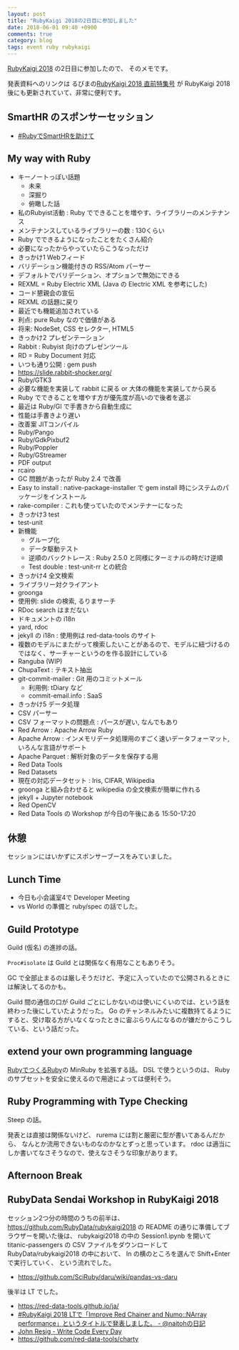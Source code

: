 ```yaml
---
layout: post
title: "RubyKaigi 2018の2日目に参加しました"
date: 2018-06-01 09:40 +0900
comments: true
category: blog
tags: event ruby rubykaigi
---
```

[RubyKaigi 2018](http://rubykaigi.org/2018/) の2日目に参加したので、
そのメモです。

発表資料へのリンクは
るびまの[RubyKaigi 2018 直前特集号](https://magazine.rubyist.net/articles/prerubykaigi2018/preRubyKaigi2018-index.html)
が RubyKaigi 2018 後にも更新されていて、非常に便利です。

<!--more-->

## SmartHR のスポンサーセッション

- [#RubyでSmartHRを助けて](https://twitter.com/search?q=%23Ruby%E3%81%A7SmartHR%E3%82%92%E5%8A%A9%E3%81%91%E3%81%A6&src=typd)

## My way with Ruby

- キーノートっぽい話題
  - 未来
  - 深掘り
  - 俯瞰した話
- 私のRubyist活動 : Ruby でできることを増やす、ライブラリーのメンテナンス
- メンテナンスしているライブラリーの数 : 130くらい
- Ruby でできるようになったことをたくさん紹介
- 必要になったからやっていたらこうなっただけ
- きっかけ1 Webフィード
- バリデーション機能付きの RSS/Atom パーサー
- デフォルトでバリデーション、オプションで無効にできる
- REXML = Ruby Electric XML (Java の Electric XML を参考にした)
- コード懇親会の宣伝
- REXML の話題に戻り
- 最近でも機能追加されている
- 利点: pure Ruby なので価値がある
- 将来: NodeSet, CSS セレクター, HTML5
- きっかけ2 プレゼンテーション
- Rabbit : Rubyist 向けのプレゼンツール
- RD = Ruby Document 対応
- いつも通り公開 : gem push
- <https://slide.rabbit-shocker.org/>
- Ruby/GTK3
- 必要な機能を実装して rabbit に戻る or 大体の機能を実装してから戻る
- Ruby でできることを増やす方が優先度が高いので後者を選ぶ
- 最近は Ruby/GI で手書きから自動生成に
- 性能は手書きより遅い
- 改善案 JITコンパイル
- Ruby/Pango
- Ruby/GdkPixbuf2
- Ruby/Poppler
- Ruby/GStreamer
- PDF output
- rcairo
- GC 問題があったが Ruby 2.4 で改善
- Easy to install : native-package-installer で gem install 時にシステムのパッケージをインストール
- rake-compiler : これも使っていたのでメンテナーになった
- きっかけ3 test
- test-unit
- 新機能
  - グループ化
  - データ駆動テスト
  - 逆順のバックトレース : Ruby 2.5.0 と同様にターミナルの時だけ逆順
  - Test double : test-unit-rr との統合
- きっかけ4 全文検索
- ライブラリー対クライアント
- groonga
- 使用例: slide の検索, るりまサーチ
- RDoc search はまだない
- ドキュメントの i18n
- yard, rdoc
- jekyll の i18n : 使用例は red-data-tools のサイト
- 複数のモデルにまたがって検索したいことがあるので、モデルに紐づけるのではなく、サーチャーというのを作る設計にしている
- Ranguba (WIP)
- ChupaText : テキスト抽出
- git-commit-mailer : Git 用のコミットメール
  - 利用例: tDiary など
  - commit-email.info : SaaS
- きっかけ5 データ処理
- CSV パーサー
- CSV フォーマットの問題点 : パースが遅い, なんでもあり
- Red Arrow : Apache Arrow Ruby
- Apache Arrow : インメモリデータ処理用のすごく速いデータフォーマット, いろんな言語がサポート
- Apache Parquet : 解析対象のデータを保存する用
- Red Data Tools
- Red Datasets
- 現在の対応データセット : Iris, CIFAR, Wikipedia
- groonga と組み合わせると wikipedia の全文検索が簡単に作れる
- jekyll + Jupyter notebook
- Red OpenCV
- Red Data Tools の Workshop が今日の午後にある 15:50-17:20

## 休憩

セッションにはいかずにスポンサーブースをみていました。

## Lunch Time

- 今日も小会議室4で Developer Meeting
- vs World の準備と ruby/spec の話でした。

## Guild Prototype

Guild (仮名) の進捗の話。

`Proc#isolate` は Guild とは関係なく有用なこともありそう。

GC で全部止まるのは厳しそうだけど、予定に入っていたので公開されるときには解決してるのかも。

Guild 間の通信の口が Guild ごとにしかないのは使いにくいのでは、という話を終わった後にしていたようだった。
Go のチャンネルみたいに複数持てるようにすると、受け取る方がいなくなったときに宙ぶらりんになるのが嫌だからこうしている、という話だった。

## extend your own programming language

[RubyでつくるRuby](https://amzn.to/2svAUgV)の MinRuby を拡張する話。
DSL で使うというのは、 Ruby のサブセットを安全に使えるので用途によっては便利そう。

## Ruby Programming with Type Checking

Steep の話。

発表とは直接は関係ないけど、
rurema には割と厳密に型が書いてあるんだから、
なんとか流用できないものなのかなとずっと思っています。
rdoc は適当にしか書いてなさそうなので、使えなさそうな印象があります。

## Afternoon Break

## RubyData Sendai Workshop in RubyKaigi 2018

セッション2つ分の時間のうちの前半は、
<https://github.com/RubyData/rubykaigi2018> の README の通りに準備してブラウザーを開いた後は、
rubykaigi2018 の中の Session1.ipynb を開いて titanic-passengers の CSV ファイルをダウンロードして RubyData/rubykaigi2018 の中において、
In の横のところを選んで Shift+Enter で実行していく、
という流れでした。

- <https://github.com/SciRuby/daru/wiki/pandas-vs-daru>

後半は LT でした。

- <https://red-data-tools.github.io/ja/>
- [#RubyKaigi 2018 LTで「Improve Red Chainer and Numo::NArray performance」というタイトルで発表しました。 - @naitohの日記](http://naitoh.hatenablog.com/entry/2018/06/01/120356)
- [John Resig - Write Code Every Day](https://johnresig.com/blog/write-code-every-day/)
- <https://github.com/red-data-tools/charty>

